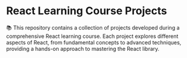 # React Learning Course Projects

📚 This repository contains a collection of projects developed during a comprehensive React learning course. Each project explores different aspects of React, from fundamental concepts to advanced techniques, providing a hands-on approach to mastering the React library.

